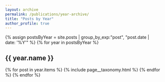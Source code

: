```yaml
---
layout: archive
permalink: /publications/year-archive/
title: "Posts by Year"
author_profile: true
---
```


{% assign postsByYear = site.posts | group_by_exp:"post", "post.date | date: '%Y'"  %}
{% for year in postsByYear %}
  <h2 id="{{ year.name | slugify }}" class="archive__subtitle">{{ year.name }}</h2>
  {% for post in year.items %}
     {% include page__taxonomy.html %}
  {% endfor %}
{% endfor %}
